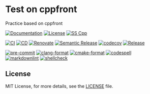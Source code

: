 # Test on cppfront

Practice based on cppfront

[![Documentation](https://img.shields.io/badge/Documentation-mkdocs-blue)](https://msclock.github.io/cppfront-practice)
[![License](https://img.shields.io/github/license/msclock/cppfront-practice)](https://github.com/msclock/cppfront-practice/blob/master/LICENSE)
[![SS Cpp](https://img.shields.io/badge/Serious%20Scaffold-c++-blue)](https://github.com/serious-scaffold/ss-cpp)

[![CI](https://github.com/msclock/cppfront-practice/actions/workflows/ci.yml/badge.svg)](https://github.com/msclock/cppfront-practice/actions/workflows/ci.yml)
[![CD](https://github.com/msclock/cppfront-practice/actions/workflows/cd.yml/badge.svg)](https://github.com/msclock/cppfront-practice/actions/workflows/cd.yml)
[![Renovate](https://github.com/msclock/cppfront-practice/actions/workflows/renovate.yml/badge.svg)](https://github.com/msclock/cppfront-practice/actions/workflows/renovate.yml)
[![Semantic Release](https://github.com/msclock/cppfront-practice/actions/workflows/semantic-release.yml/badge.svg)](https://github.com/msclock/cppfront-practice/actions/workflows/semantic-release.yml)
[![codecov](https://codecov.io/gh/msclock/cppfront-practice/branch/master/graph/badge.svg?token=123456789)](https://codecov.io/gh/msclock/cppfront-practice)
[![Release](https://img.shields.io/github/v/release/msclock/cppfront-practice)](https://github.com/msclock/cppfront-practice/releases)

[![pre-commit](https://img.shields.io/badge/pre--commit-enabled-brightgreen?logo=pre-commit)](https://github.com/pre-commit/pre-commit)
[![clang-format](https://img.shields.io/badge/clang--format-enabled-blue)](https://github.com/pre-commit/mirrors-clang-format)
[![cmake-format](https://img.shields.io/badge/cmake--format-enabled-blue)](https://github.com/cheshirekow/cmake-format-precommit)
[![codespell](https://img.shields.io/badge/codespell-enabled-blue)](https://github.com/codespell-project/codespell)
[![markdownlint](https://img.shields.io/badge/markdownlint-enabled-blue)](https://github.com/igorshubovych/markdownlint-cli)
[![shellcheck](https://img.shields.io/badge/shellcheck-enabled-blue)](https://github.com/shellcheck-py/shellcheck-py)

<!-- writes more things here -->

## License

MIT License, for more details, see the [LICENSE](https://github.com/msclock/cppfront-practice/blob/master/LICENSE) file.
